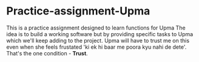 # Practice-assignment-Upma
This is a practice assignment designed to learn functions for Upma
The idea is to build a working software but by providing specific tasks to Upma which we'll keep adding to the project.
Upma will have to trust me on this even when she feels frustated 'ki ek hi baar me poora kyu nahi de dete'. That's the one condition - **Trust**.

